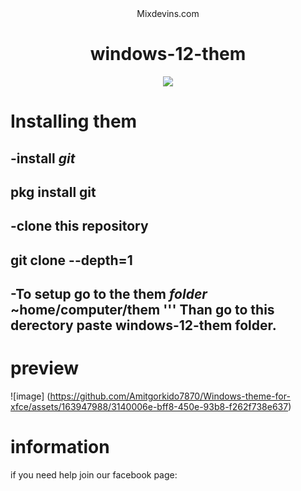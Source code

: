 <div align="center">
<bgcolour>Mixdevins.com<textcolour>

# windows-12-them

  <img
    src="https://github.com/Amitgorkido7870/windows-365.Arach-x64/assets/163947988/1a394b22-c6f4-4f1a-899d-020d8970a736style=for-the-badge">
  </div>
  
  # Installing them
  
  -install *git*
  ---
  pkg install git
  ---
  
  -clone this repository
  ---
  git clone --depth=1 
  ---
  -To setup go to the them *folder* ~home/computer/them
  '''
  Than go to this derectory paste windows-12-them folder.
  ---
   # preview
   
   ![image] (https://github.com/Amitgorkido7870/Windows-theme-for-xfce/assets/163947988/3140006e-bff8-450e-93b8-f262f738e637)
   
   # information
   
   if you need help join our facebook page: 
